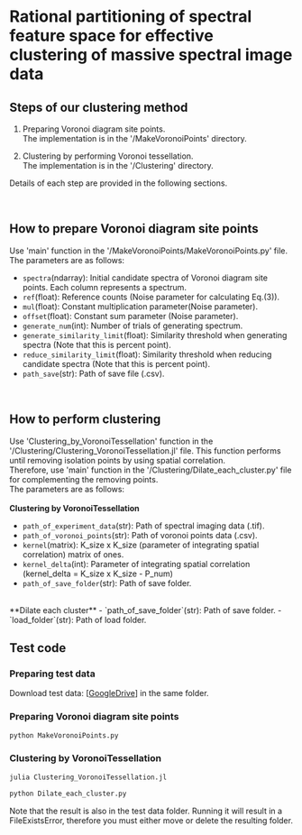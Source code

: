# Rational partitioning of spectral feature space for effective clustering of massive spectral image data


## Steps of our clustering method
1. Preparing Voronoi diagram site points.  
   The implementation is in the '/MakeVoronoiPoints' directory.
   
2. Clustering by performing Voronoi tessellation.  
   The implementation is in the '/Clustering' directory.
   
Details of each step are provided in the following sections.  

<br>

## How to prepare Voronoi diagram site points
Use 'main' function in the '/MakeVoronoiPoints/MakeVoronoiPoints.py' file. The parameters are as follows:  

- `spectra`(ndarray): Initial candidate spectra of Voronoi diagram site points. Each column represents a spectrum.  
- `ref`(float): Reference counts (Noise parameter for calculating Eq.(3)).  
- `mul`(float): Constant multiplication parameter(Noise parameter).  
- `offset`(float): Constant sum parameter (Noise parameter).  
- `generate_num`(int): Number of trials of generating spectrum.  
- `generate_similarity_limit`(float): Similarity threshold when generating spectra (Note that this is percent point).  
- `reduce_similarity_limit`(float): Similarity threshold when reducing candidate spectra (Note that this is percent point).  
- `path_save`(str): Path of save file (.csv).

<br>

## How to perform clustering
Use 'Clustering_by_VoronoiTessellation' function in the '/Clustering/Clustering_VoronoiTessellation.jl' file. This function performs until removing isolation points by using spatial correlation.  
Therefore, use 'main' function in the '/Clustering/Dilate_each_cluster.py' file for complementing the removing points.   
The parameters are as follows:  
<br>
**Clustering by VoronoiTessellation**
- `path_of_experiment_data`(str): Path of spectral imaging data (.tif).  
- `path_of_voronoi_points`(str): Path of voronoi points data (.csv).
- `kernel`(matrix): K_size x K_size (parameter of integrating spatial correlation) matrix of ones.
- `kernel_delta`(int): Parameter of integrating spatial correlation (kernel_delta = K_size x K_size - P_num)
- `path_of_save_folder`(str): Path of save folder.
<br>
**Dilate each cluster**
- `path_of_save_folder`(str): Path of save folder.
- `load_folder`(str): Path of load folder.

<br>

## Test code
### Preparing test data
Download test data: [[GoogleDrive](https://drive.google.com/drive/folders/1TEAbpo5oTvh54pXha75B332jw5ADN_6o?usp=drive_link)] in the same folder.

### Preparing Voronoi diagram site points
```bash
python MakeVoronoiPoints.py
```

### Clustering by VoronoiTessellation
```bash
julia Clustering_VoronoiTessellation.jl
```
```bash
python Dilate_each_cluster.py
```
Note that the result is also in the test data folder. Running it will result in a FileExistsError, therefore you must either move or delete the resulting folder.

